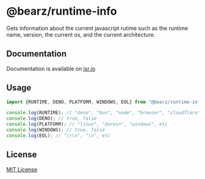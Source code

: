 # @bearz/runtime-info

Gets information about the current javascript rutime such as
the runtime name, version, the current os, and the current architecture.


## Documentation

Documentation is available on [jsr.io](https://jsr.io/@bearz/runtime-info/doc)

## Usage
```typescript
import {RUNTIME, DENO, PLATFORM, WINDOWS, EOL} from "@bearz/runtime-info";

console.log(RUNTIME); // "deno", "bun", "node", "browser", "cloudflare", etc
console.log(DENO); // true, false
console.log(PLATFORM); // "linux", "darwin", "windows", etc
console.log(WINDOWS); // true, false
console.log(EOL); // "\r\n", "\n", etc
```

## License

[MIT License](./LICENSE.md)